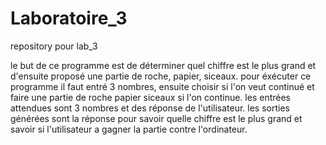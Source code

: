 # Laboratoire_3
repository pour lab_3

le but de ce programme est de déterminer quel chiffre est le plus grand et d'ensuite proposé une partie de roche, papier, siceaux.
pour éxécuter ce programme il faut entré 3 nombres, ensuite choisir si l'on veut continué et faire une partie de roche papier siceaux si l'on continue.
les entrées attendues sont 3 nombres et des réponse de l'utilisateur.
les sorties générées sont la réponse pour savoir quelle chiffre est le plus grand et savoir si l'utilisateur a gagner la partie contre l'ordinateur.